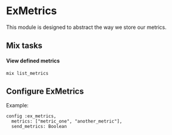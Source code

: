 # ExMetrics

This module is designed to abstract the way we store our metrics.

## Mix tasks
#### View defined metrics
`mix list_metrics`

## Configure ExMetrics
Example:
```
config :ex_metrics,
  metrics: ["metric_one", "another_metric"],
  send_metrics: Boolean
```
